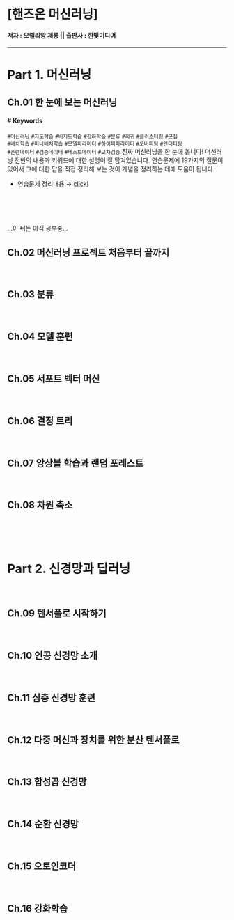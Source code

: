 # [핸즈온 머신러닝]
#### 저자 : 오렐리앙 제롱 || 출판사 : 한빛미디어


---
# Part 1. 머신러닝

## Ch.01 한 눈에 보는 머신러닝
#### \# Keywords   
`#머신러닝` `#지도학습` `#비지도학습` `#강화학습` `#분류` `#회귀` `#클러스터링` `#군집`   
`#배치학습` `#미니배치학습` `#모델파라미터` `#하이퍼파라미터` `#오버피팅` `#언더피팅`  
`#훈련데이터` `#검증데이터` `#테스트데이터` `#교차검증`
진짜 머신러닝을 한 눈에 봅니다! 머신러닝 전반의 내용과 키워드에 대한 설명이 잘 담겨있습니다. 연습문제에 19가지의 질문이 있어서 그에 대한 답을 직접 정리해 보는 것이 개념을 정리하는 데에 도움이 됩니다.   


- 연습문제 정리내용 → [click!](https://github.com/jeina7/Book_studying/blob/master/03_Hands-On-MachineLearning/Chapter1-Exercise.md#-%ED%95%B8%EC%A6%88%EC%98%A8-%EB%A8%B8%EC%8B%A0%EB%9F%AC%EB%8B%9D-%E3%85%A4-hands-on-machine-learning)

ㅤㅤㅤ　



ㅤ　

...이 뒤는 아직 공부중...




## Ch.02 머신러닝 프로젝트 처음부터 끝까지

ㅤㅤㅤ　




## Ch.03 분류

ㅤㅤㅤ　




## Ch.04 모델 훈련

ㅤㅤㅤ　




## Ch.05 서포트 벡터 머신

ㅤㅤㅤ　




## Ch.06 결정 트리

ㅤㅤㅤ　




## Ch.07 앙상블 학습과 랜덤 포레스트

ㅤㅤㅤ　




## Ch.08 차원 축소

ㅤㅤㅤ　





ㅤㅤㅤ　




# Part 2. 신경망과 딥러닝

ㅤㅤㅤ　




## Ch.09 텐서플로 시작하기

ㅤㅤㅤ　




## Ch.10 인공 신경망 소개

ㅤㅤㅤ　




## Ch.11 심층 신경망 훈련

ㅤㅤㅤ　




## Ch.12 다중 머신과 장치를 위한 분산 텐서플로

ㅤㅤㅤ　




## Ch.13 합성곱 신경망

ㅤㅤㅤ　




## Ch.14 순환 신경망

ㅤㅤㅤ　




## Ch.15 오토인코더

ㅤㅤㅤ　




## Ch.16 강화학습
